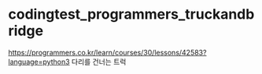 ﻿# codingtest_programmers_truckandbridge
https://programmers.co.kr/learn/courses/30/lessons/42583?language=python3
다리를 건너는 트럭
